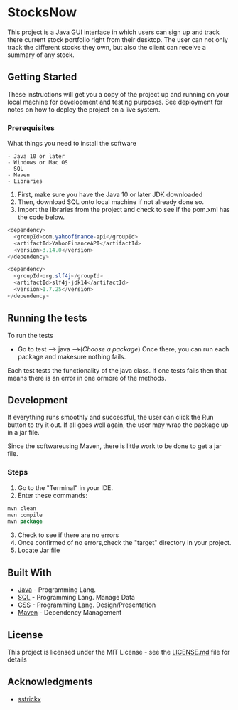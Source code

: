 # StocksNow
This project is a Java GUI interface in which users can sign up and track there current stock portfolio right from their desktop. The user can not only track the different stocks they own, but also the client can receive a summary of any stock.
## Getting Started
These instructions will get you a copy of the project up and running on your local machine for development and testing purposes. See deployment for notes on how to deploy the project on a live system.
### Prerequisites
What things you need to install the software
```
- Java 10 or later
- Windows or Mac OS
- SQL
- Maven
- Libraries
```

1. First, make sure you have the Java 10 or later JDK downloaded
2. Then, download SQL onto local machine if not already done so.
3. Import the libraries from the project and check to see if the pom.xml has the code below.
  ```java
  <dependency>
    <groupId>com.yahoofinance-api</groupId>
    <artifactId>YahooFinanceAPI</artifactId>
    <version>3.14.0</version>
</dependency>

<dependency>
    <groupId>org.slf4j</groupId>
    <artifactId>slf4j-jdk14</artifactId>
    <version>1.7.25</version>
</dependency>
  ```
## Running the tests
To run the tests
- Go to test --> java -->(*Choose a package*)
Once there, you can run each package and makesure nothing fails.

Each test tests the functionality of the java class. If one tests fails then that means there is an error in one ormore of the methods.

## Development
If everything runs smoothly and successful, the user can click the Run button to try it out.
If all goes well again, the user may wrap the package up in a jar file.

Since the softwareusing Maven, there is little work to be done to get a jar file. 

### Steps
1. Go to the "Terminal" in your IDE.
2. Enter these commands:
```java
mvn clean
mvn compile
mvn package
```
3. Check to see if there are no errors
4. Once confirmed of no errors,check the "target" directory in your project.
5. Locate Jar file

## Built With

* [Java](https://www.java.com/en/) - Programming Lang.
* [SQL](https://www.mysql.com/) - Programming Lang. Manage Data
* [CSS](https://learn.shayhowe.com/html-css/) - Programming Lang. Design/Presentation
* [Maven](https://maven.apache.org/) - Dependency Management

## License

This project is licensed under the MIT License - see the [LICENSE.md](LICENSE.md) file for details

## Acknowledgments

* [sstrickx](https://github.com/sstrickx/yahoofinance-api) 
